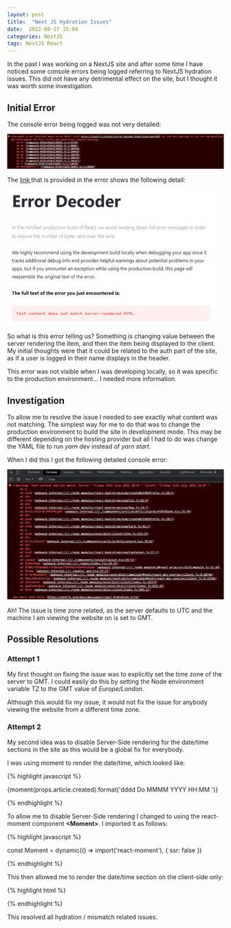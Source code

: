 ```yaml
---
layout: post
title:  "Next JS Hydration Issues"
date:  2022-08-27 15:08
categories: NextJS
tags: NextJS React
---
```


In the past I was working on a NextJS site and after some time I have noticed some console errors being logged referring to NextJS hydration issues. This did not have any detrimental effect on the site, but I thought it was worth some investigation.

## Initial Error

The console error being logged was not very detailed:

![NextJS hydration error](/assets/images/NextJSHydrationInitialError.png)

The <a href="https://reactjs.org/docs/error-decoder.html/?invariant=425">
  link
</a> that is provided in the error shows the following detail:

![NextJS hydration error](/assets/images/NextJSHydrationDetailedError.png)

So what is this error telling us? Something is changing value between the server rendering the item, and then the item being displayed to the client. My initial thoughts were that it could be related to the auth part of the site, as if a user is logged in their name displays in the header.

This error was not visible when I was developing locally, so it was specific to the production environment... I needed more information.

## Investigation

To allow me to resolve the issue I needed to see exactly what content was not matching. The simplest way for me to do that was to change the production environment to build the site in development mode. This may be different depending on the hosting provider but all I had to do was change the YAML file to run *yarn dev* instead of *yarn start*.

When I did this I got the following detailed console error:

![NextJS hydration error](/assets/images/NextJSHydrationFullError.png)

Ah! The issue is time zone related, as the server defaults to UTC and the machine I am viewing the website on is set to GMT.

## Possible Resolutions

### Attempt 1

My first thought on fixing the issue was to explicitly set the time zone of the server to GMT. I could easily do this by setting the Node environment variable TZ to the GMT value of *Europe/London*.

Although this would fix my issue, it would not fix the issue for anybody viewing the website from a different time zone.

### Attempt 2

My second idea was to disable Server-Side rendering for the date/time sections in the site as this would be a global fix for everybody.

I was using moment to render the date/time, which looked like:

{% highlight javascript %}

{moment(props.article.created).format('dddd Do MMMM YYYY HH:MM ')} 

{% endhighlight %}

To allow me to disable Server-Side rendering I changed to using the react-moment component **&lt;Moment&gt;**. I imported it as follows:

{% highlight javascript %}

const Moment = dynamic(() => import('react-moment'), {
  ssr: false
})

{% endhighlight %}

This then allowed me to render the date/time section on the client-side only:

{% highlight html %}

<Moment 
    format='dddd Do MMMM YYYY HH:MM ' 
    date={props.article.created} 
/>

{% endhighlight %}

This resolved all hydration / mismatch related issues.